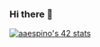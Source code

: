 ### Hi there 👋

[![aaespino's 42 stats](https://badge42.herokuapp.com/api/stats/aaespino?privacyEmail=true)](https://github.com/JaeSeoKim/badge42)